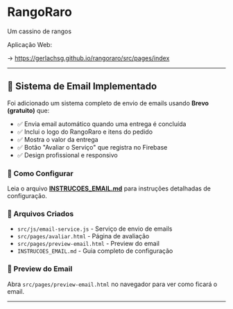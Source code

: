 # RangoRaro
Um cassino de rangos

Aplicação Web:

-> https://gerlachsg.github.io/rangoraro/src/pages/index

---

## 📧 Sistema de Email Implementado

Foi adicionado um sistema completo de envio de emails usando **Brevo (gratuito)** que:

- ✅ Envia email automático quando uma entrega é concluída
- ✅ Inclui o logo do RangoRaro e itens do pedido
- ✅ Mostra o valor da entrega
- ✅ Botão "Avaliar o Serviço" que registra no Firebase
- ✅ Design profissional e responsivo

### 🚀 Como Configurar

Leia o arquivo **[INSTRUCOES_EMAIL.md](INSTRUCOES_EMAIL.md)** para instruções detalhadas de configuração.

### 📁 Arquivos Criados

- `src/js/email-service.js` - Serviço de envio de emails
- `src/pages/avaliar.html` - Página de avaliação
- `src/pages/preview-email.html` - Preview do email
- `INSTRUCOES_EMAIL.md` - Guia completo de configuração

### 🎨 Preview do Email

Abra `src/pages/preview-email.html` no navegador para ver como ficará o email.

---
